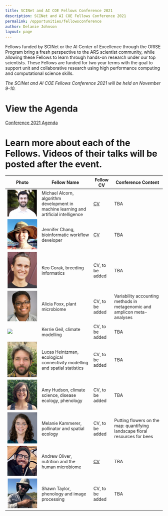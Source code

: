 ```yaml
---
title: SCINet and AI COE Fellows Conference 2021
description: SCINet and AI COE Fellows Conference 2021
permalink: /opportunities/fellowsconference
author: Delanie Johnson
layout: page
---
```


Fellows funded by SCINet or the AI Center of Excellence through the ORISE Program bring a fresh perspective to the ARS scientist community, while allowing these Fellows to learn through hands-on research under our top scientists. These Fellows are funded for two year terms with the goal to support unit and collaborative research using high performance computing and computational science skills. 

*The SCINet and AI COE Fellows Conference 2021 will be held on November 9-10.*

# View the Agenda

[Conference 2021 Agenda](/assets/docs/SCINet-AI-COE-Agenda-1018.docx)

# Learn more about each of the Fellows. Videos of their talks will be posted after the event.

Photo |Fellow Name | Fellow CV | Conference Content
-------------|-------------|----------|-------------|
![](/assets/img/team-images/michael-alcorn.jpg) | Michael Alcorn, algorithm development in machine learning and artificial intelligence | [CV](https://sites.google.com/view/michaelaalcorn/cv) | TBA |
![](/assets/img/team-images/jennifer-chang.jpg) | Jennifer Chang, bioinformatic workflow developer | [CV](http://j23414.github.io/CV.pdf) | TBA |
![](/assets/img/team-images/keo-corak.jpg) | Keo Corak, breeding informatics | CV, to be added | TBA |
![](/assets/img/team-images/alicia-foxx.png) | Alicia Foxx, plant microbiome | CV, to be added | Variability accounting methods in metagenomic and amplicon meta-analyses|
![](/assets/img/team-images/kerrie-geil-300-300.jpg) | Kerrie Geil, climate modelling | CV, to be added | TBA |
![](/assets/img/team-images/lucas-heintzman.png)  | Lucas Heintzman, ecological connectivity modelling and spatial statistics | CV, to be added | TBA |
![](/assets/img/team-images/amy-hudson.png) | Amy Hudson, climate science, disease ecology, phenology |CV, to be added | TBA |
![](/assets/img/team-images/kammerer_userstory2.png) | Melanie Kammerer, pollinator and spatial ecology | CV, to be added | Putting flowers on the map: quantifying landscape floral resources for bees |
![](/assets/img/team-images/andrew-oliver.jpg) | Andrew Oliver, nutrition and the human microbiome | [CV](https://drive.google.com/file/d/1ahre-c5Cis4wxqHcj1jO5I6-Z_83hXSA/view) | TBA |
![](/assets/img/team-images/shawn-taylor.png) | Shawn Taylor, phenology and image processing | CV, to be added | TBA |
